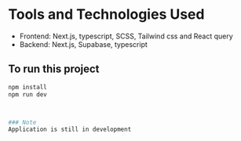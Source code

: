# Tools and Technologies Used
- Frontend: Next.js, typescript, SCSS, Tailwind css and React query
- Backend: Next.js, Supabase, typescript
  
## To run this project
```bash
npm install
npm run dev



### Note
Application is still in development
